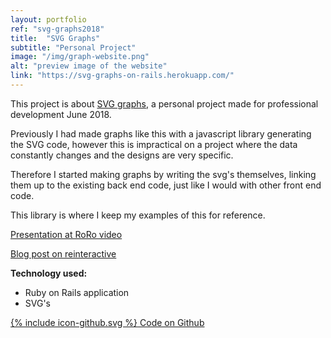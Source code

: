 ```yaml
---
layout: portfolio
ref: "svg-graphs2018"
title:  "SVG Graphs"
subtitle: "Personal Project"
image: "/img/graph-website.png"
alt: "preview image of the website"
link: "https://svg-graphs-on-rails.herokuapp.com/"
---
```


This project is about [SVG graphs](https://svg-graphs-on-rails.herokuapp.com/), a personal project made for professional development June 2018.

Previously I had made graphs like this with a javascript library generating the SVG code, however this is impractical on a project where the data constantly changes and the designs are very specific.

Therefore I started making graphs by writing the svg's themselves, linking them up to the existing back end code, just like I would with other front end code.

This library is where I keep my examples of this for reference.

[Presentation at RoRo video](/presentations/#presenting-svg)

[Blog post on reinteractive](https://reinteractive.com/posts/349-presenting-svg-graphs)


**Technology used:**
 - Ruby on Rails application
 - SVG's

[<span class="icon icon--github">{% include icon-github.svg %}</span> Code on Github](https://github.com/Rhiana/presenting_graphs)
